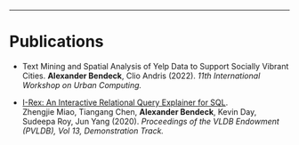 ---
# Publications

* Text Mining and Spatial Analysis of Yelp Data to Support Socially Vibrant Cities. 
**Alexander Bendeck**, Clio Andris (2022). *11th International Workshop on Urban Computing.*

* [I-Rex: An Interactive Relational Query Explainer for SQL](http://www.vldb.org/pvldb/vol13/p2997-miao.pdf).  
Zhengjie Miao, Tiangang Chen, **Alexander Bendeck**, Kevin Day, Sudeepa Roy,  Jun Yang (2020). *Proceedings of the VLDB Endowment (PVLDB), Vol 13, Demonstration Track.*
